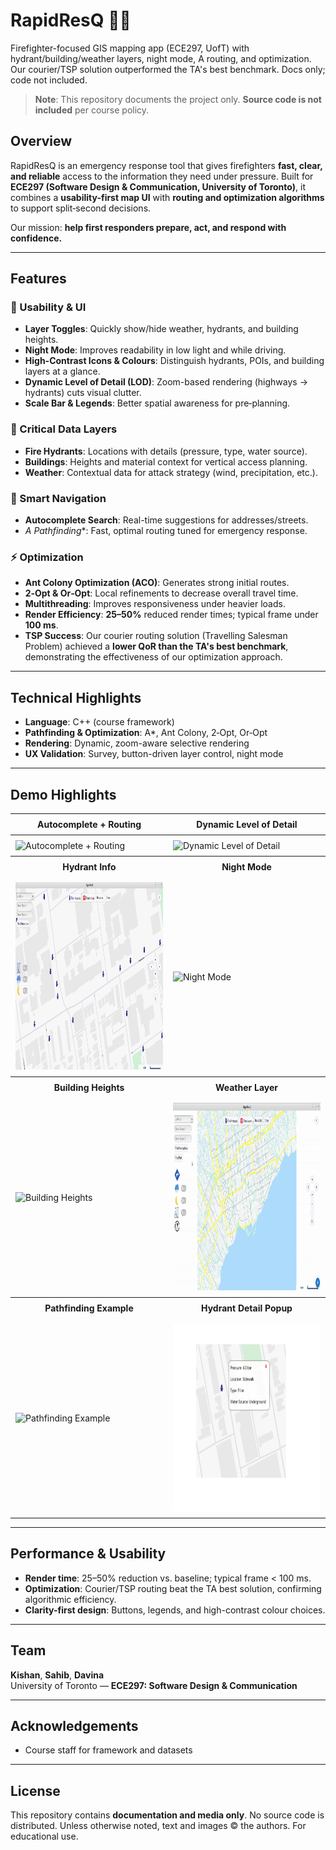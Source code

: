 # RapidResQ 🚒🔥
Firefighter-focused GIS mapping app (ECE297, UofT) with hydrant/building/weather layers, night mode, A routing, and optimization. Our courier/TSP solution outperformed the TA's best benchmark. Docs only; code not included.

> **Note**: This repository documents the project only. **Source code is not included** per course policy.

## Overview
RapidResQ is an emergency response tool that gives firefighters **fast, clear, and reliable** access to the information they need under pressure. Built for **ECE297 (Software Design & Communication, University of Toronto)**, it combines a **usability-first map UI** with **routing and optimization algorithms** to support split‑second decisions.

Our mission: **help first responders prepare, act, and respond with confidence.**

---

## Features
### 🔑 Usability & UI
- **Layer Toggles**: Quickly show/hide weather, hydrants, and building heights.
- **Night Mode**: Improves readability in low light and while driving.
- **High-Contrast Icons & Colours**: Distinguish hydrants, POIs, and building layers at a glance.
- **Dynamic Level of Detail (LOD)**: Zoom-based rendering (highways → hydrants) cuts visual clutter.
- **Scale Bar & Legends**: Better spatial awareness for pre‑planning.

### 🚰 Critical Data Layers
- **Fire Hydrants**: Locations with details (pressure, type, water source).
- **Buildings**: Heights and material context for vertical access planning.
- **Weather**: Contextual data for attack strategy (wind, precipitation, etc.).

### 🧭 Smart Navigation
- **Autocomplete Search**: Real-time suggestions for addresses/streets.
- **A* Pathfinding**: Fast, optimal routing tuned for emergency response.

### ⚡ Optimization
- **Ant Colony Optimization (ACO)**: Generates strong initial routes.
- **2‑Opt & Or‑Opt**: Local refinements to decrease overall travel time.
- **Multithreading**: Improves responsiveness under heavier loads.
- **Render Efficiency**: **25–50%** reduced render times; typical frame under **100 ms**.
- **TSP Success**: Our courier routing solution (Travelling Salesman Problem) achieved a **lower QoR than the TA's best benchmark**, demonstrating the effectiveness of our optimization approach.

---

## Technical Highlights
- **Language**: C++ (course framework)
- **Pathfinding & Optimization**: A*, Ant Colony, 2‑Opt, Or‑Opt
- **Rendering**: Dynamic, zoom-aware selective rendering
- **UX Validation**: Survey, button-driven layer control, night mode

---

## Demo Highlights  

<!-- Demo Highlights (HTML table for consistent sizing) -->
<table style="width:100%; table-layout:fixed;">
  <thead>
    <tr>
      <th style="text-align:center; padding:8px;">Autocomplete + Routing</th>
      <th style="text-align:center; padding:8px;">Dynamic Level of Detail</th>
    </tr>
  </thead>
  <tbody>
    <tr>
      <td style="width:50%; padding:8px;">
        <img src="media/autocomplete-search.gif" alt="Autocomplete + Routing" height=300px>
      </td>
      <td style="width:50%; padding:8px;">
        <img src="media/dynamic-level-detail.gif" alt="Dynamic Level of Detail" height=300px>
      </td>
    </tr>
    <tr>
      <th style="text-align:center; padding:8px;">Hydrant Info</th>
      <th style="text-align:center; padding:8px;">Night Mode</th>
    </tr>
    <tr>
      <td style="padding:8px;">
        <img src="media/hydrant_info_1.png" alt="Hydrant Info" height=300px>
      </td>
      <td style="padding:8px;">
        <img src="media/nightmode.gif" alt="Night Mode" height=300px>
      </td>
    </tr>
    <tr>
      <th style="text-align:center; padding:8px;">Building Heights</th>
      <th style="text-align:center; padding:8px;">Weather Layer</th>
    </tr>
    <tr>
      <td style="padding:8px;">
        <img src="media/buildings.gif" alt="Building Heights" height=300px>
      </td>
      <td style="padding:8px;">
        <img src="media/weather.gif" alt="Weather Layer" height=300px>
      </td>
    </tr>
    <tr>
      <th style="text-align:center; padding:8px;">Pathfinding Example</th>
      <th style="text-align:center; padding:8px;">Hydrant Detail Popup</th>
    </tr>
    <tr>
      <td style="padding:8px;">
        <img src="media/route_finding.gif" alt="Pathfinding Example" height=300px>
      </td>
      <td style="padding:8px;">
        <img src="media/hydrant_info_2.png" alt="Hydrant Detail Popup" height=300px>
      </td>
    </tr>
  </tbody>
</table>

---

## Performance & Usability
- **Render time**: 25–50% reduction vs. baseline; typical frame < 100 ms.
- **Optimization**: Courier/TSP routing beat the TA best solution, confirming algorithmic efficiency.
- **Clarity-first design**: Buttons, legends, and high-contrast colour choices.

---

## Team
**Kishan**, **Sahib**, **Davina**  
University of Toronto — **ECE297: Software Design & Communication**

---

## Acknowledgements
- Course staff for framework and datasets

---

## License
This repository contains **documentation and media only**. No source code is distributed.
Unless otherwise noted, text and images © the authors. For educational use.
